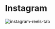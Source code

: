 # Instagram
![instagram-reels-tab](https://user-images.githubusercontent.com/94869017/173417788-e234eaff-d682-42bb-9ecd-9f88ec534899.jpeg)
